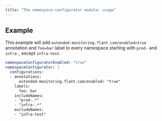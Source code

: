```yaml
---
title: "The namespace-configurator module: usage"
---
```


## Example

This example will add `extended-monitoring.flant.com/enabled=true` annotation and `foo=bar` label to every namespace starting with `prod-` and `infra-`, except `infra-test`.

```yaml
namespaceConfiguratorEnabled: "true"
namespaceConfigurator: |
  configurations:
  - annotations:
      extended-monitoring.flant.com/enabled: "true"
    labels:
      foo: bar
    includeNames:
    - "prod-.*"
    - "infra-.*"
    excludeNames:
    - "infra-test"
```
